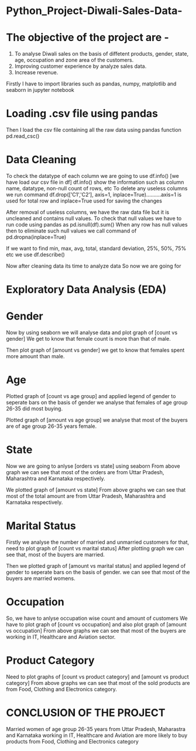 # Python_Project-Diwali-Sales-Data-

# The objective of the project are - 
1. To analyse Diwali sales on the basis of diffetent products, gender, state, age, occupation and zone area of the customers.
2. Improving customer experience by analyze sales data.
3. Increase revenue.

Firstly I have to import libraries such as pandas, numpy, matplotlib and seaborn in jupyter notebook

# Loading .csv file using pandas
Then I load  the csv file containing all the raw data using pandas function pd.read_csc()

# Data Cleaning
To check the datatype of each column we are going to use df.info() [we have load our csv file in df]
df.info() show the information such as column name, datatype, non-null count of rows, etc
To delete any useless columns we run command df.drop(['C1','C2'], axis=1, inplace=True)..........axis=1 is used for total row and inplace=True used for saving the changes

After removal of useless columns, we have the raw data file but it is uncleaned and contains null values.
To check that null values we have to run code using pandas as pd.isnull(df).sum()
When any row has null values then to eliminate such null values we call command of pd.dropna(inplace=True)

If we want to find min, max, avg, total, standard deviation, 25%, 50%, 75% etc we use df.describe()

Now after cleaning data its time to analyze data
So now we are going for 
# Exploratory Data Analysis (EDA)

# Gender
Now by using seaborn we will analyse data and plot graph of [count vs gender]
We get to know that female count is more than that of male.

Then plot graph of [amount vs gender]
we get to know that females spent more amount than male.

# Age
Plotted graph of [count vs age group] and applied legend of gender to seperate bars on the basis of gender
we analyse that females of age group 26-35 did most buying.

Plotted graph of [amount vs age group]
we analyse that most of the buyers are of age group 26-35 years female.

# State
Now we are going to anlyse [orders vs state] using seaborn
From above graph we can see that most of the orders are from Uttar Pradesh, Maharashtra and Karnataka respectively.

We plotted graph of [amount vs state]
From above graphs we can see that most of the total amount are from Uttar Pradesh, Maharashtra and Karnataka respectively.

# Marital Status
Firstly we analyse the number of married and unmarried customers 
for that, need to plot graph of [count vs marital status]
After plotting graph we can see that, most of the buyers are married.

Then we plotted graph of [amount vs marital status] and applied legend of gender to seperate bars on the basis of gender.
we can see that most of the buyers are married womens.

# Occupation
So, we have to anlyse occupation wise count and amount of customers
We have to plot graph of [count vs occupation]
and also plot graph of [amount vs occupation]
From above graphs we can see that most of the buyers are working in IT, Healthcare and Aviation sector.

# Product Category
Need to plot graphs of [count vs product category] and [amount vs product category]
From above graphs we can see that most of the sold products are from Food, Clothing and Electronics category.

# CONCLUSION OF THE PROJECT

Married women of age group 26-35 years from Uttar Pradesh, Maharastra and Karnataka working in IT, Healthcare and Aviation are more likely to buy products from Food, Clothing and Electronics category
